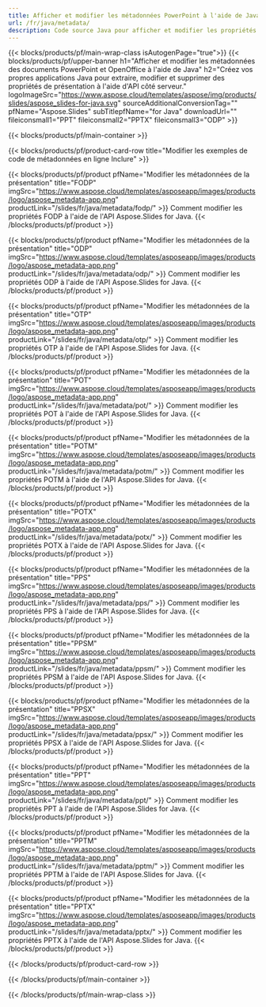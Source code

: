 ```yaml
---
title: Afficher et modifier les métadonnées PowerPoint à l'aide de Java
url: /fr/java/metadata/
description: Code source Java pour afficher et modifier les propriétés de présentation
---
```


{{< blocks/products/pf/main-wrap-class isAutogenPage="true">}}
{{< blocks/products/pf/upper-banner h1="Afficher et modifier les métadonnées des documents PowerPoint et OpenOffice à l'aide de Java" h2="Créez vos propres applications Java pour extraire, modifier et supprimer des propriétés de présentation à l'aide d'API côté serveur." logoImageSrc="https://www.aspose.cloud/templates/aspose/img/products/slides/aspose_slides-for-java.svg" sourceAdditionalConversionTag="" pfName="Aspose.Slides" subTitlepfName="for Java" downloadUrl="" fileiconsmall1="PPT" fileiconsmall2="PPTX" fileiconsmall3="ODP" >}}

{{< blocks/products/pf/main-container >}}

{{< blocks/products/pf/product-card-row title="Modifier les exemples de code de métadonnées en ligne Inclure" >}}

{{< blocks/products/pf/product pfName="Modifier les métadonnées de la présentation" title="FODP" imgSrc="https://www.aspose.cloud/templates/asposeapp/images/products/logo/aspose_metadata-app.png" productLink="/slides/fr/java/metadata/fodp/" >}}
Comment modifier les propriétés FODP à l'aide de l'API Aspose.Slides for Java.
{{< /blocks/products/pf/product >}}

{{< blocks/products/pf/product pfName="Modifier les métadonnées de la présentation" title="ODP" imgSrc="https://www.aspose.cloud/templates/asposeapp/images/products/logo/aspose_metadata-app.png" productLink="/slides/fr/java/metadata/odp/" >}}
Comment modifier les propriétés ODP à l'aide de l'API Aspose.Slides for Java.
{{< /blocks/products/pf/product >}}

{{< blocks/products/pf/product pfName="Modifier les métadonnées de la présentation" title="OTP" imgSrc="https://www.aspose.cloud/templates/asposeapp/images/products/logo/aspose_metadata-app.png" productLink="/slides/fr/java/metadata/otp/" >}}
Comment modifier les propriétés OTP à l'aide de l'API Aspose.Slides for Java.
{{< /blocks/products/pf/product >}}

{{< blocks/products/pf/product pfName="Modifier les métadonnées de la présentation" title="POT" imgSrc="https://www.aspose.cloud/templates/asposeapp/images/products/logo/aspose_metadata-app.png" productLink="/slides/fr/java/metadata/pot/" >}}
Comment modifier les propriétés POT à l'aide de l'API Aspose.Slides for Java.
{{< /blocks/products/pf/product >}}

{{< blocks/products/pf/product pfName="Modifier les métadonnées de la présentation" title="POTM" imgSrc="https://www.aspose.cloud/templates/asposeapp/images/products/logo/aspose_metadata-app.png" productLink="/slides/fr/java/metadata/potm/" >}}
Comment modifier les propriétés POTM à l'aide de l'API Aspose.Slides for Java.
{{< /blocks/products/pf/product >}}

{{< blocks/products/pf/product pfName="Modifier les métadonnées de la présentation" title="POTX" imgSrc="https://www.aspose.cloud/templates/asposeapp/images/products/logo/aspose_metadata-app.png" productLink="/slides/fr/java/metadata/potx/" >}}
Comment modifier les propriétés POTX à l'aide de l'API Aspose.Slides for Java.
{{< /blocks/products/pf/product >}}

{{< blocks/products/pf/product pfName="Modifier les métadonnées de la présentation" title="PPS" imgSrc="https://www.aspose.cloud/templates/asposeapp/images/products/logo/aspose_metadata-app.png" productLink="/slides/fr/java/metadata/pps/" >}}
Comment modifier les propriétés PPS à l'aide de l'API Aspose.Slides for Java.
{{< /blocks/products/pf/product >}}

{{< blocks/products/pf/product pfName="Modifier les métadonnées de la présentation" title="PPSM" imgSrc="https://www.aspose.cloud/templates/asposeapp/images/products/logo/aspose_metadata-app.png" productLink="/slides/fr/java/metadata/ppsm/" >}}
Comment modifier les propriétés PPSM à l'aide de l'API Aspose.Slides for Java.
{{< /blocks/products/pf/product >}}

{{< blocks/products/pf/product pfName="Modifier les métadonnées de la présentation" title="PPSX" imgSrc="https://www.aspose.cloud/templates/asposeapp/images/products/logo/aspose_metadata-app.png" productLink="/slides/fr/java/metadata/ppsx/" >}}
Comment modifier les propriétés PPSX à l'aide de l'API Aspose.Slides for Java.
{{< /blocks/products/pf/product >}}

{{< blocks/products/pf/product pfName="Modifier les métadonnées de la présentation" title="PPT" imgSrc="https://www.aspose.cloud/templates/asposeapp/images/products/logo/aspose_metadata-app.png" productLink="/slides/fr/java/metadata/ppt/" >}}
Comment modifier les propriétés PPT à l'aide de l'API Aspose.Slides for Java.
{{< /blocks/products/pf/product >}}

{{< blocks/products/pf/product pfName="Modifier les métadonnées de la présentation" title="PPTM" imgSrc="https://www.aspose.cloud/templates/asposeapp/images/products/logo/aspose_metadata-app.png" productLink="/slides/fr/java/metadata/pptm/" >}}
Comment modifier les propriétés PPTM à l'aide de l'API Aspose.Slides for Java.
{{< /blocks/products/pf/product >}}

{{< blocks/products/pf/product pfName="Modifier les métadonnées de la présentation" title="PPTX" imgSrc="https://www.aspose.cloud/templates/asposeapp/images/products/logo/aspose_metadata-app.png" productLink="/slides/fr/java/metadata/pptx/" >}}
Comment modifier les propriétés PPTX à l'aide de l'API Aspose.Slides for Java.
{{< /blocks/products/pf/product >}}



{{< /blocks/products/pf/product-card-row >}}

{{< /blocks/products/pf/main-container >}}
    
{{< /blocks/products/pf/main-wrap-class >}}